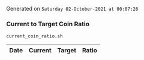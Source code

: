 Generated on `Saturday 02-October-2021 at 00:07:26`

### Current to Target Coin Ratio
`current_coin_ratio.sh`

Date|Current|Target|Ratio
---|---|---|---
